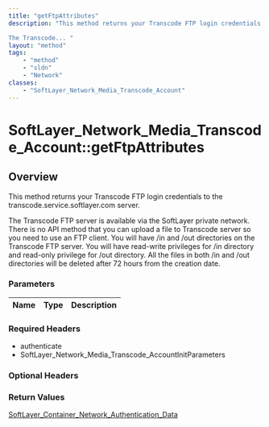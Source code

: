 ```yaml
---
title: "getFtpAttributes"
description: "This method returns your Transcode FTP login credentials to the transcode.service.softlayer.com server. 

The Transcode... "
layout: "method"
tags:
    - "method"
    - "sldn"
    - "Network"
classes:
    - "SoftLayer_Network_Media_Transcode_Account"
---
```

# SoftLayer_Network_Media_Transcode_Account::getFtpAttributes
## Overview 
This method returns your Transcode FTP login credentials to the transcode.service.softlayer.com server. 

The Transcode FTP server is available via the SoftLayer private network. There is no API method that you can upload a file to Transcode server so you need to use an FTP client. You will have /in and /out directories on the Transcode FTP server.  You will have read-write privileges for /in directory and read-only privilege for /out directory. All the files in both /in and /out directories will be deleted after 72 hours from the creation date. 

### Parameters 
|Name | Type | Description |
| --- | --- | --- |


### Required Headers
* authenticate
* SoftLayer_Network_Media_Transcode_AccountInitParameters

### Optional Headers

### Return Values
<a href='/reference/datatypes/SoftLayer_Container_Network_Authentication_Data'>SoftLayer_Container_Network_Authentication_Data </a>

